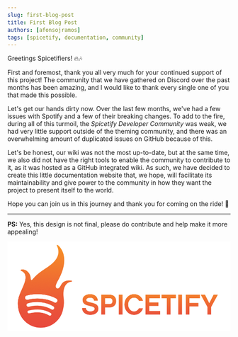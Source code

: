 ```yaml
---
slug: first-blog-post
title: First Blog Post
authors: [afonsojramos]
tags: [spicetify, documentation, community]
---
```


Greetings Spicetifiers! 🔥🎶

First and foremost, thank you all very much for your continued support of this project! The community that we have gathered on Discord over the past months has been amazing, and I would like to thank every single one of you that made this possible.

Let's get our hands dirty now. Over the last few months, we've had a few issues with Spotify and a few of their breaking changes. To add to the fire, during all of this turmoil, the _Spicetify Developer Community_ was weak, we had very little support outside of the theming community, and there was an overwhelming amount of duplicated issues on GitHub because of this.

Let's be honest, our wiki was not the most up-to-date, but at the same time, we also did not have the right tools to enable the community to contribute to it, as it was hosted as a GitHub integrated wiki. As such, we have decided to create this little documentation website that, we hope, will facilitate its maintainability and give power to the community in how they want the project to present itself to the world.

Hope you can join us in this journey and thank you for coming on the ride! 🚀

---

**PS:** Yes, this design is not final, please do contribute and help make it more appealing!

![](../static/img/spicetify-full.png)

